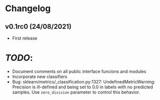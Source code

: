 # Changelog

<!--next-version-placeholder-->

## v0.1rc0 (24/08/2021)

- First release

# *TODO*:
 - Document comments on all public interface funcions and modules
 - Incorporate new classifiers
 - Bug: sklearn/metrics/_classification.py:1327: UndefinedMetricWarning: Precision is ill-defined and being set to 0.0 in labels with no predicted samples. Use `zero_division` parameter to control this behavior.